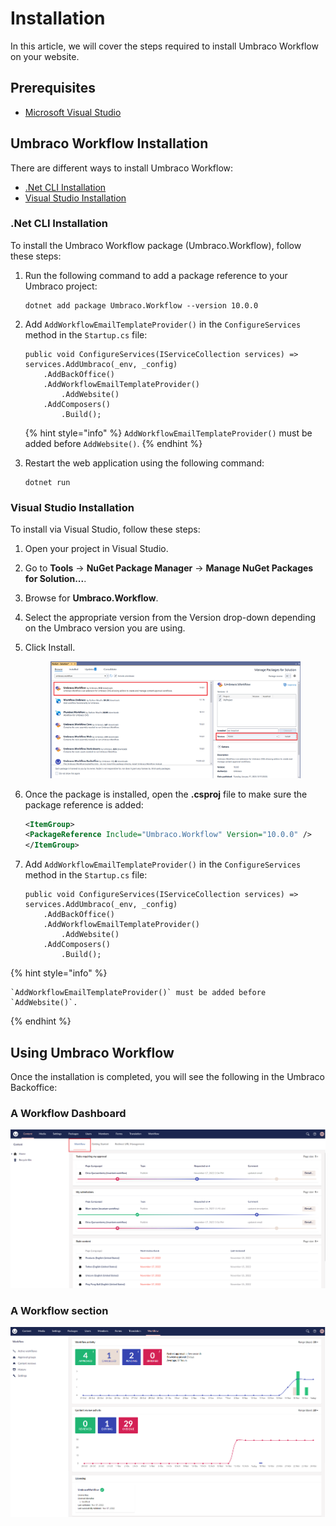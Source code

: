 # Installation

In this article, we will cover the steps required to install Umbraco Workflow on your website.

## Prerequisites

* [Microsoft Visual Studio](https://visualstudio.microsoft.com/)

## Umbraco Workflow Installation

There are different ways to install Umbraco Workflow:

* [.Net CLI Installation](installing-workflow.md#net-cli-installation)
* [Visual Studio Installation](installing-workflow.md#visual-studio-installation)

### .Net CLI Installation

To install the Umbraco Workflow package (Umbraco.Workflow), follow these steps:

1.  Run the following command to add a package reference to your Umbraco project:

    ```
    dotnet add package Umbraco.Workflow --version 10.0.0
    ```
2.  Add `AddWorkflowEmailTemplateProvider()` in the `ConfigureServices` method in the `Startup.cs` file:

    ```
    public void ConfigureServices(IServiceCollection services) => 
    services.AddUmbraco(_env, _config)
    	.AddBackOffice()
    	.AddWorkflowEmailTemplateProvider()
        	.AddWebsite()
    	.AddComposers()
        	.Build();
    ```

    {% hint style="info" %}
    `AddWorkflowEmailTemplateProvider()` must be added before `AddWebsite()`.
    {% endhint %}
3.  Restart the web application using the following command:

    ```
    dotnet run
    ```

### Visual Studio Installation

To install via Visual Studio, follow these steps:

1. Open your project in Visual Studio.
2. Go to **Tools** -> **NuGet Package Manager** -> **Manage NuGet Packages for Solution...**.
3. Browse for **Umbraco.Workflow**.
4. Select the appropriate version from the Version drop-down depending on the Umbraco version you are using.
5.  Click Install.

    <figure><img src="images/VS_Installation_v10.png" alt=""><figcaption></figcaption></figure>
6.  Once the package is installed, open the **.csproj** file to make sure the package reference is added:

    ```xml
    <ItemGroup>
    <PackageReference Include="Umbraco.Workflow" Version="10.0.0" />
    </ItemGroup>
    ```
7.  Add `AddWorkflowEmailTemplateProvider()` in the `ConfigureServices` method in the `Startup.cs` file:

    ```
    public void ConfigureServices(IServiceCollection services) => 
    services.AddUmbraco(_env, _config)
    	.AddBackOffice()
    	.AddWorkflowEmailTemplateProvider()
        	.AddWebsite()
    	.AddComposers()
        	.Build();
    ```

{% hint style="info" %}
```
`AddWorkflowEmailTemplateProvider()` must be added before `AddWebsite()`.
```
{% endhint %}

## Using Umbraco Workflow

Once the installation is completed, you will see the following in the Umbraco Backoffice:

### A Workflow Dashboard

![Workflow dashboard](<images/WorkflowDashboard-ContentSection (1) (2).png>)

### A Workflow section

![Workflow section](images/workflow-section.png)
